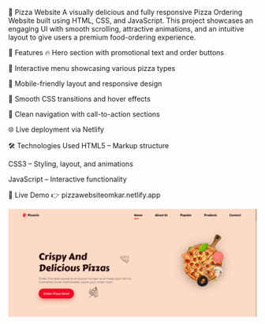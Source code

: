 🍕 Pizza Website
A visually delicious and fully responsive Pizza Ordering Website built using HTML, CSS, and JavaScript. This project showcases an engaging UI with smooth scrolling, attractive animations, and an intuitive layout to give users a premium food-ordering experience.

🚀 Features
🔥 Hero section with promotional text and order buttons

🍕 Interactive menu showcasing various pizza types

📱 Mobile-friendly layout and responsive design

🎨 Smooth CSS transitions and hover effects

🧭 Clean navigation with call-to-action sections

🌐 Live deployment via Netlify

🛠️ Technologies Used
HTML5 – Markup structure

CSS3 – Styling, layout, and animations

JavaScript – Interactive functionality

🔗 Live Demo
👉 pizzawebsiteomkar.netlify.app

![Alt Image](https://github.com/omkarm578/pizzawebsite/blob/d6bfbdabf3ddc1682ef8505bae06ff13a9616a55/Screenshot%202025-07-16%20214640.png)
